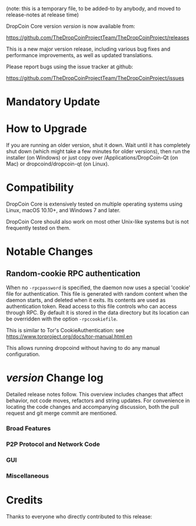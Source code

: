 (note: this is a temporary file, to be added-to by anybody, and moved to release-notes at release time)

DropCoin Core version *version* is now available from:

  <https://github.com/TheDropCoinProjectTeam/TheDropCoinProject/releases>

This is a new major version release, including various bug fixes and
performance improvements, as well as updated translations.

Please report bugs using the issue tracker at github:

  <https://github.com/TheDropCoinProjectTeam/TheDropCoinProject/issues>

Mandatory Update
==============


How to Upgrade
==============

If you are running an older version, shut it down. Wait until it has completely shut down (which might take a few minutes for older versions), then run the installer (on Windows) or just copy over /Applications/DropCoin-Qt (on Mac) or dropcoind/dropcoin-qt (on Linux).

Compatibility
==============

DropCoin Core is extensively tested on multiple operating systems using
Linux, macOS 10.10+, and Windows 7 and later.

DropCoin Core should also work on most other Unix-like systems but is not
frequently tested on them.

Notable Changes
===============

Random-cookie RPC authentication
---------------------------------

When no `-rpcpassword` is specified, the daemon now uses a special 'cookie'
file for authentication. This file is generated with random content when the
daemon starts, and deleted when it exits. Its contents are used as
authentication token. Read access to this file controls who can access through
RPC. By default it is stored in the data directory but its location can be
overridden with the option `-rpccookiefile`.

This is similar to Tor's CookieAuthentication: see
https://www.torproject.org/docs/tor-manual.html.en

This allows running dropcoind without having to do any manual configuration.


*version* Change log
=================

Detailed release notes follow. This overview includes changes that affect
behavior, not code moves, refactors and string updates. For convenience in locating
the code changes and accompanying discussion, both the pull request and
git merge commit are mentioned.

### Broad Features
### P2P Protocol and Network Code
### GUI
### Miscellaneous

Credits
=======

Thanks to everyone who directly contributed to this release:

